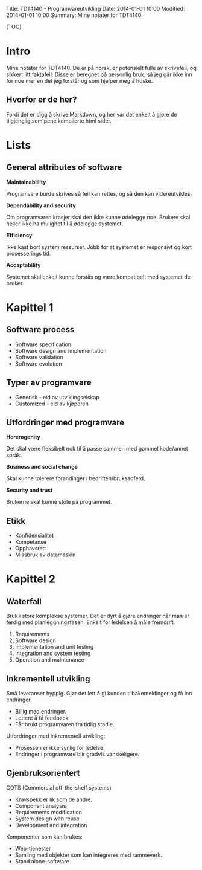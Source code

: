 Title: TDT4140 - Programvareutvikling 
Date: 2014-01-01 10:00
Modified: 2014-01-01 10:00
Summary: Mine notater for TDT4140.

[TOC]

# Intro
Mine notater for TDT4140.
De er på norsk, er potensielt fulle av skrivefeil, og sikkert litt faktafeil.
Disse er beregnet på personlig bruk, så jeg går ikke inn for noe mer en det jeg forstår og som hjelper meg å huske.

## Hvorfor er de her?
Fordi det er digg å skrive Markdown, og her var det enkelt å gjøre de tilgjenglig som pene kompilerte html sider.

# Lists

## General attributes of software

**Maintainablility**

Programvare burde skrives så feil kan rettes, og så den kan videreutvikles.

**Dependability and security**

Om programvaren krasjer skal den ikke kunne ødelegge noe. Brukere skal heller ikke ha mulighet til å ødelegge systemet.

**Efficiency** 

Ikke kast bort system ressurser. Jobb for at systemet er responsivt og kort prosesserings tid.

**Accaptability**

Systemet skal enkelt kunne forstås og være kompatibelt med systemet de bruker.

# Kapittel 1

## Software process
* Software specification
* Software design and implementation
* Software validation
* Software evolution


## Typer av programvare
* Generisk - eid av utviklingselskap
* Customized - eid av kjøperen

## Utfordringer med programvare

**Hererogenity**

Det skal være fleksibelt nok til å passe sammen med gammel kode/annet språk.

**Business and social change**

Skal kunne tolerere forandinger i bedriften/bruksadferd.

**Security and trust**

Brukerne skal kunne stole på programmet.

## Etikk
* Konfidensialitet
* Kompetanse
* Opphavsrett
* Missbruk av datamaskin

# Kapittel 2

## Waterfall
Bruk i store komplekse systemer.
Det er dyrt å gjøre endringer når man er ferdig med planleggningsfasen. Enkelt for ledelsen å måle fremdrift.
1. Requirements
2. Software design
3. Implementation and unit testing
4. Integration and system testing
5. Operation and maintenance

## Inkrementell utvikling
Små leveranser hyppig. Gjør det lett å gi kunden tilbakemeldinger og få inn endringer.
* Billig med endringer.
* Lettere å få feedback
* Får brukt programvaren fra tidlig stadie.

Utfordringer med inkrementell utvikling:
* Prosessen er ikke synlig for ledelse.
* Endringer i programvare blir gradvis vanskeligere.

## Gjenbruksorientert
COTS (Commercial off-the-shelf systems)
* Kravspekk er lik som de andre.
* Component analysis
* Requirements modification
* System design with reuse
* Development and integration

Komponenter som kan brukes:
* Web-tjenester
* Samling med objekter som kan integreres med rammeverk.
* Stand alone-software



